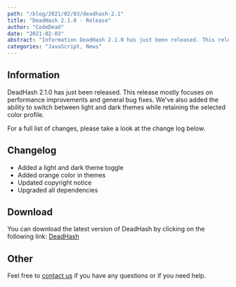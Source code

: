 ```yaml
---
path: "/blog/2021/02/03/deadhash-2.1"
title: "DeadHash 2.1.0 - Release"
author: "CodeDead"
date: "2021-02-03"
abstract: "Information DeadHash 2.1.0 has just been released. This release mostly focuses on performance improvements and general bug fixes. We've also added the ability to switch between light and dark themes while retaining the selected color profile..."
categories: "JavaScript, News"
---
```

## Information

DeadHash 2.1.0 has just been released. This release mostly focuses on performance improvements and general bug fixes. We've also added the ability to switch between
light and dark themes while retaining the selected color profile.

For a full list of changes, please take a look at the change log below.

## Changelog

* Added a light and dark theme toggle
* Added orange color in themes
* Updated copyright notice
* Upgraded all dependencies

## Download

You can download the latest version of DeadHash by clicking on the following link:
[DeadHash](https://codedead.com/software/deadhash)

## Other

Feel free to [contact us](/contact) if you have any questions or if you need help.
